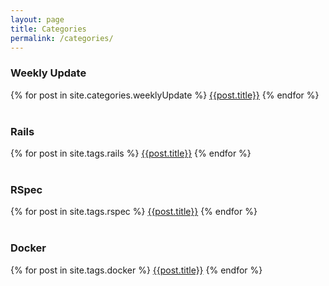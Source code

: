 ```yaml
---
layout: page
title: Categories 
permalink: /categories/
---
```




 <h3><i class="fas fa-tag"></i> Weekly Update</h3>
{% for post in site.categories.weeklyUpdate %}
<!-- <ul>
<li><a href="{{post.url}}">{{post.title}}</a></li>
</ul> -->
<a href="{{post.url}}">{{post.title}}</a>
{% endfor %}
<br>
<br>

<h3><i class="fas fa-tag"></i> Rails</h3>
{% for post in site.tags.rails %}
<a href="{{post.url}}">{{post.title}}</a>
{% endfor %}
<br>
<br>

<h3><i class="fas fa-tag"></i> RSpec</h3>
{% for post in site.tags.rspec %}
<a href="{{post.url}}">{{post.title}}</a>
{% endfor %}
<br>
<br>

<h3><i class="fas fa-tag"></i> Docker</h3>
{% for post in site.tags.docker %}
<a href="{{post.url}}">{{post.title}}</a>
{% endfor %}
<br>
<br>




<!-- <h3>Vue</h3>
{% for post in site.categories.vue-cheatsheet %}
<ul>
<li><a href="{{post.url}}">{{post.title}}</a></li>
</ul>
{% endfor %}
<br>
<br> -->
<!-- <h3>Other</h3>
{% for post in site.categories.other-cheatsheet %}
<ul>
<li><a href="{{post.url}}">{{post.title}}</a></li>
</ul>
{% endfor %}
<br>
<br> -->


<!-- <h3>チートシート</h3>
{% for post in site.categories.Cheat %}
<ul>
<li><a href="{{post.url}}">{{post.title}}</a></li>
</ul>
{% endfor %}
<br>
<br>


<h3>Railsに関する記事</h3>
{% for post in site.categories.Rails %}
<ul>
<li><a href="{{post.url}}">{{post.title}}</a></li>
</ul>
{% endfor %}
<br>

<br>
<h3>JavaScriptに関する記事</h3>
{% for post in site.categories.JavaScript %}
<ul>
<li><a href="{{post.url}}">{{post.title}}</a></li>
</ul>
{% endfor %}
<br>

<br>
<h3>Vueに関する記事</h3>
{% for post in site.categories.Vue %}
<ul>
<li><a href="{{post.url}}">{{post.title}}</a></li>
</ul>
{% endfor %}
<br>

<br>

<br>
<h3>環境構築に関する記事</h3>
{% for post in site.categories.Built-environment %}
<ul>
<li><a href="{{post.url}}">{{post.title}}</a></li>
</ul>
{% endfor %}
<br>
<br> -->


















